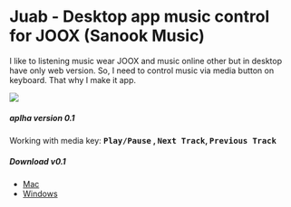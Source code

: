 # Juab - Desktop app music control for JOOX (Sanook Music)

I like to listening music wear JOOX and music online other but in desktop have only web version.
So, I need to control music via media button on keyboard. That why I make it app.

![](https://s3-ap-southeast-1.amazonaws.com/halapala/Juab.png?v2)

##### aplha version 0.1
Working with media key: **<kbd>Play/Pause</kbd> , <kbd>Next Track</kbd>, <kbd>Previous Track</kbd>**

##### Download v0.1
-  [Mac](https://s3-ap-southeast-1.amazonaws.com/halapala/mac.zip)
- [Windows](https://s3-ap-southeast-1.amazonaws.com/halapala/windows.zip)
